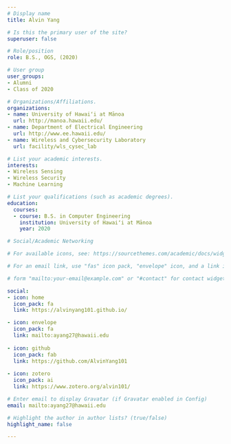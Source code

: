 ```yaml
---
# Display name
title: Alvin Yang

# Is this the primary user of the site?
superuser: false

# Role/position
role: B.S., OGS, (2020)

# User group
user_groups:
- Alumni
- Class of 2020

# Organizations/Affiliations.
organizations:
- name: University of Hawaiʻi at Mānoa
  url: http://manoa.hawaii.edu/
- name: Department of Electrical Engineering
  url: http://www.ee.hawaii.edu/
- name: Wireless and Cybersecurity Laboratory
  url: facility/wls_cysec_lab

# List your academic interests.
interests:
- Wireless Sensing
- Wireless Security
- Machine Learning

# List your qualifications (such as academic degrees).
education:
  courses:
  - course: B.S. in Computer Engineering
    institution: University of Hawaiʻi at Mānoa
    year: 2020

# Social/Academic Networking

# For available icons, see: https://sourcethemes.com/academic/docs/widgets/#icons

# For an email link, use "fas" icon pack, "envelope" icon, and a link in the

# form "mailto:your-email@example.com" or "#contact" for contact widget.

social: 
- icon: home
  icon_pack: fa
  link: https://alvinyang101.github.io/

- icon: envelope
  icon_pack: fa
  link: mailto:ayang27@hawaii.edu
  
- icon: github
  icon_pack: fab
  link: https://github.com/AlvinYang101
  
- icon: zotero
  icon_pack: ai
  link: https://www.zotero.org/alvin101/

# Enter email to display Gravatar (if Gravatar enabled in Config)
email: mailto:ayang27@hawaii.edu

# Highlight the author in author lists? (true/false)
highlight_name: false

---
```

